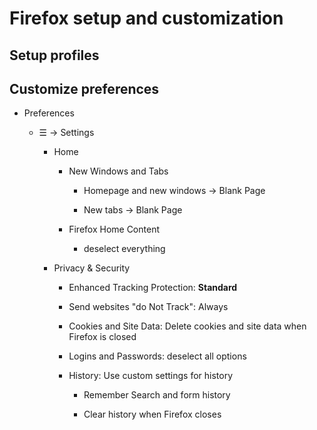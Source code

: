 # Firefox setup and customization

## Setup profiles

## Customize preferences

  - Preferences

    - ☰ → Settings

        - Home

            - New Windows and Tabs

                - Homepage and new windows → Blank Page

                - New tabs → Blank Page

            - Firefox Home Content

                - deselect everything
        - Privacy & Security

            - Enhanced Tracking Protection: **Standard**

            - Send websites "do Not Track": Always

            - Cookies and Site Data: Delete cookies and site data when Firefox is closed

            - Logins and Passwords: deselect all options

            - History: Use custom settings for history

                - Remember Search and form history

                - Clear history when Firefox closes
